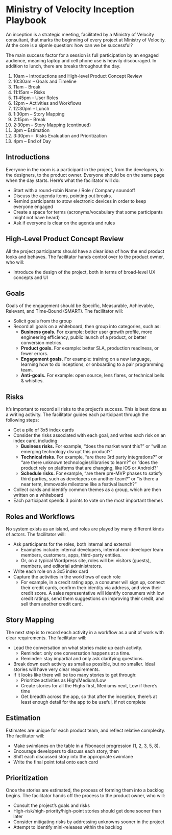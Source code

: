 # Ministry of Velocity Inception Playbook

An inception is a strategic meeting, facilitated by a Ministry of Velocity consultant, that marks the beginning of every project at Ministry of Velocity. At the core is a sipmle question: how can we be successful?

The main success factor for a session is full participation by an engaged audience, meaning laptop and cell phone use is heavily discouraged.  In addition to lunch, there are breaks throughout the day.

1. 10am – Introductions and High-level Product Concept Review
2. 10:30am – Goals and Timeline
3. 11am – Break
4. 11:15am – Risks
5. 11:45pm – User Roles
6. 12pm – Activities and Workflows
7. 12:30pm – Lunch
8. 1:30pm – Story Mapping
9. 2:15pm – Break
10. 2:30pm – Story Mapping (continued)
11. 3pm – Estimation
12. 3:30pm –  Risks Evaluation and Prioritization
13. 4pm – End of Day

## Introductions

Everyone in the room is a participant in the project, from the developers, to the designers, to the product owner. Everyone should be on the same page when the day starts.  Here’s what the facilitator will do:

* Start with a round-robin Name / Role / Company soundoff
* Discuss the agenda items, pointing out breaks.
* Remind participants to stow electronic devices in order to keep everyone engaged
* Create a space for terms (acronyms/vocabulary that some participants might not have heard)
* Ask if everyone is clear on the agenda and rules

## High-Level Product Concept Review

All the project participants should have a clear idea of how the end product looks and behaves. The facilitator hands control over to the product owner, who will:

* Introduce the design of the project, both in terms of broad-level UX concepts and UI

## Goals

Goals of the engagement should be Specific, Measurable, Achievable, Relevant, and Time-Bound (SMART). The facilitator will:

* Solicit goals from the group
* Record all goals on a whiteboard, then group into categories, such as:
  * **Business goals.** For example: better user growth profile, more engineering efficiency, public launch of a product, or better conversion metrics.
  * **Product goals.** For example: better SLA, production readiness, or fewer errors.
  * **Engagement goals.** For example: training on a new language, learning how to do inceptions, or onboarding to a pair programming team.
  * **Anti-goals.** For example: open source, lens flares, or technical bells & whistles.

## Risks

It’s important to record all risks to the project’s success. This is best done as a writing activity. The facilitator guides each participant through the following steps:

* Get a pile of 3x5 index cards
* Consider the risks associated with each goal, and writes each risk on an index card, including:
  * **Business risks.** For example, “does the market want this?” or “will an emerging technology disrupt this product?”
  * **Technical risks.** For example, “are there 3rd party integrations?” or “are there unknown technologies/libraries to learn?” or “does the product rely on platforms that are changing, like iOS or Android?”
  * **Schedule risks.** For example, “are there pre-MVP phases to satisfy third parties, such as developers on another team?” or “is there a near term, immovable milestone like a festival launch?”
* Collect cards and identify common themes as a group, which are then written on a whiteboard
* Each participant spends 3 points to vote on the most important themes

## Roles and Workflows

No system exists as an island, and roles are played by many different kinds of actors. The facilitator will:

* Ask participants for the roles, both internal and external
  * Examples include: internal developers, internal non-developer team members, customers, apps, third-party entities.
  * Or, on a typical Wordpress site, roles will be: visitors (guests), members, and editorial administrators.
* Write each role on a 3x5 index card
* Capture the activities in the workflows of each role
  * For example, in a credit rating app, a consumer will sign up, connect their credit cards, confirm their identity via address, and view their credit score. A sales representative will identify consumers with low credit ratings, send them suggestions on improving their credit, and sell them another credit card.

## Story Mapping

The next step is to record each activity in a workflow as a unit of work with clear requirements. The facilitator will:

* Lead the conversation on what stories make up each activity.
  * Reminder: only one conversation happens at a time.
  * Reminder: stay impartial and only ask clarifying questions.
* Break down each activity as small as possible, but no smaller. Ideal stories will have very clear requirements.
* If it looks like there will be too many stories to get through:
  * Prioritize activities as High/Medium/Low
  * Create stories for all the Highs first, Mediums next, Low if there’s time
  * Get breadth across the app, so that after the inception, there’s at least enough detail for the app to be useful, if not complete

## Estimation

Estimates are unique for each product team, and reflect relative complexity. The facilitator will:

* Make swimlanes on the table in a Fibonacci progression (1, 2, 3, 5, 8).
* Encourage developers to discuss each story, then
* Shift each discussed story into the appropriate swimlane
* Write the final point total onto each card

## Prioritization

Once the stories are estimated, the process of forming them into a backlog begins.  The facilitator hands off the process to the product owner, who will:

  * Consult the project’s goals and risks
  * High-risk/high-priority/high-point stories should get done sooner than later
  * Consider mitigating risks by addressing unknowns sooner in the project
  * Attempt to identify mini-releases within the backlog
